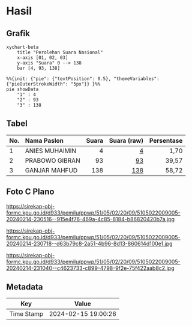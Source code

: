 # Hasil

## Grafik

```mermaid
xychart-beta
    title "Perolehan Suara Nasional"
    x-axis [01, 02, 03]
    y-axis "Suara" 0 --> 138
    bar [4, 93, 138]
```

```mermaid
%%{init: {"pie": {"textPosition": 0.5}, "themeVariables": {"pieOuterStrokeWidth": "5px"}} }%%
pie showData
    "1" : 4
    "2" : 93
    "3" : 138
```

## Tabel

| No. | Nama Paslon    | Suara | Suara (raw) | Persentase |
|:--- |:-------------- | -----:| -----------:| ----------:|
| 1   | ANIES MUHAIMIN | 4     | [4][p-1]    | 1,70       |
| 2   | PRABOWO GIBRAN | 93    | [93][p-2]   | 39,57      |
| 3   | GANJAR MAHFUD  | 138   | [138][p-3]  | 58,72      |


[p-1]: https://github.com/gigit-pemilu/pemilu-2024/blob/main/pilpres/hitung-suara/sub/51-bali/sub/05-klungkung/sub/02-banjarangkan/sub/2009-nyalian/sub/005-tps/sub/paslon-1.txt
[p-2]: https://github.com/gigit-pemilu/pemilu-2024/blob/main/pilpres/hitung-suara/sub/51-bali/sub/05-klungkung/sub/02-banjarangkan/sub/2009-nyalian/sub/005-tps/sub/paslon-2.txt
[p-3]: https://github.com/gigit-pemilu/pemilu-2024/blob/main/pilpres/hitung-suara/sub/51-bali/sub/05-klungkung/sub/02-banjarangkan/sub/2009-nyalian/sub/005-tps/sub/paslon-3.txt

## Foto C Plano

https://sirekap-obj-formc.kpu.go.id/d933/pemilu/ppwp/51/05/02/20/09/5105022009005-20240214-230516--915e4f76-469a-4c85-8184-b86820420b7a.jpg

https://sirekap-obj-formc.kpu.go.id/d933/pemilu/ppwp/51/05/02/20/09/5105022009005-20240214-230718--d63b79c8-2a51-4b96-8d13-860614d100e1.jpg

https://sirekap-obj-formc.kpu.go.id/d933/pemilu/ppwp/51/05/02/20/09/5105022009005-20240214-231040--c4623733-c899-4798-9f2e-75f422aab8c2.jpg


## Metadata

| Key        | Value               |
| ---------- | ------------------- |
| Time Stamp | 2024-02-15 19:00:26 |



